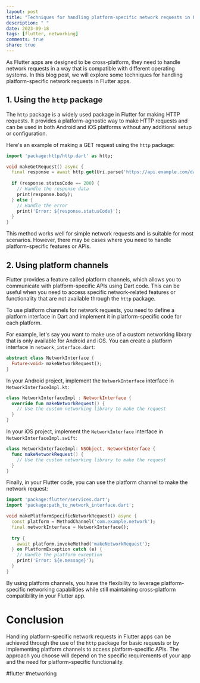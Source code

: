 ```yaml
---
layout: post
title: "Techniques for handling platform-specific network requests in Flutter apps."
description: " "
date: 2023-09-18
tags: [flutter, networking]
comments: true
share: true
---
```


As Flutter apps are designed to be cross-platform, they need to handle network requests in a way that is compatible with different operating systems. In this blog post, we will explore some techniques for handling platform-specific network requests in Flutter apps.

## 1. Using the `http` package

The `http` package is a widely used package in Flutter for making HTTP requests. It provides a platform-agnostic way to make HTTP requests and can be used in both Android and iOS platforms without any additional setup or configuration.

Here's an example of making a GET request using the `http` package:

```dart
import 'package:http/http.dart' as http;

void makeGetRequest() async {
  final response = await http.get(Uri.parse('https://api.example.com/data'));
  
  if (response.statusCode == 200) {
    // Handle the response data
    print(response.body);
  } else {
    // Handle the error
    print('Error: ${response.statusCode}');
  }
}
```

This method works well for simple network requests and is suitable for most scenarios. However, there may be cases where you need to handle platform-specific features or APIs.

## 2. Using platform channels

Flutter provides a feature called platform channels, which allows you to communicate with platform-specific APIs using Dart code. This can be useful when you need to access specific network-related features or functionality that are not available through the `http` package.

To use platform channels for network requests, you need to define a platform interface in Dart and implement it in platform-specific code for each platform.

For example, let's say you want to make use of a custom networking library that is only available for Android and iOS. You can create a platform interface in `network_interface.dart`:

```dart
abstract class NetworkInterface {
  Future<void> makeNetworkRequest();
}
```

In your Android project, implement the `NetworkInterface` interface in `NetworkInterfaceImpl.kt`:

```kotlin
class NetworkInterfaceImpl : NetworkInterface {
  override fun makeNetworkRequest() {
    // Use the custom networking library to make the request
  }
}
```

In your iOS project, implement the `NetworkInterface` interface in `NetworkInterfaceImpl.swift`:

```swift
class NetworkInterfaceImpl: NSObject, NetworkInterface {
  func makeNetworkRequest() {
    // Use the custom networking library to make the request
  }
}
```

Finally, in your Flutter code, you can use the platform channel to make the network request:

```dart
import 'package:flutter/services.dart';
import 'package:path_to_network_interface.dart';

void makePlatformSpecificNetworkRequest() async {
  const platform = MethodChannel('com.example.network');
  final networkInterface = NetworkInterface();
  
  try {
    await platform.invokeMethod('makeNetworkRequest');
  } on PlatformException catch (e) {
    // Handle the platform exception
    print('Error: ${e.message}');
  }
}
```

By using platform channels, you have the flexibility to leverage platform-specific networking capabilities while still maintaining cross-platform compatibility in your Flutter app.

# Conclusion

Handling platform-specific network requests in Flutter apps can be achieved through the use of the `http` package for basic requests or by implementing platform channels to access platform-specific APIs. The approach you choose will depend on the specific requirements of your app and the need for platform-specific functionality.

#flutter #networking